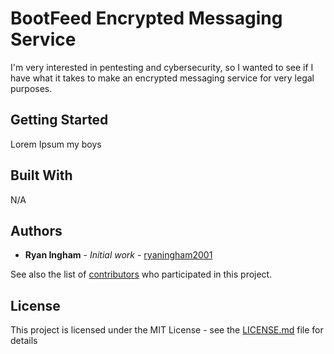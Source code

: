 # BootFeed Encrypted Messaging Service

I'm very interested in pentesting and cybersecurity, so I wanted to see if I have what it takes to make an encrypted messaging service for very legal purposes. 

## Getting Started

Lorem Ipsum my boys

## Built With

N/A

## Authors

* **Ryan Ingham** - *Initial work* - [ryaningham2001](https://github.com/ryaningham2001)

See also the list of [contributors](https://github.com/your/project/contributors) who participated in this project.

## License

This project is licensed under the MIT License - see the [LICENSE.md](LICENSE.md) file for details

